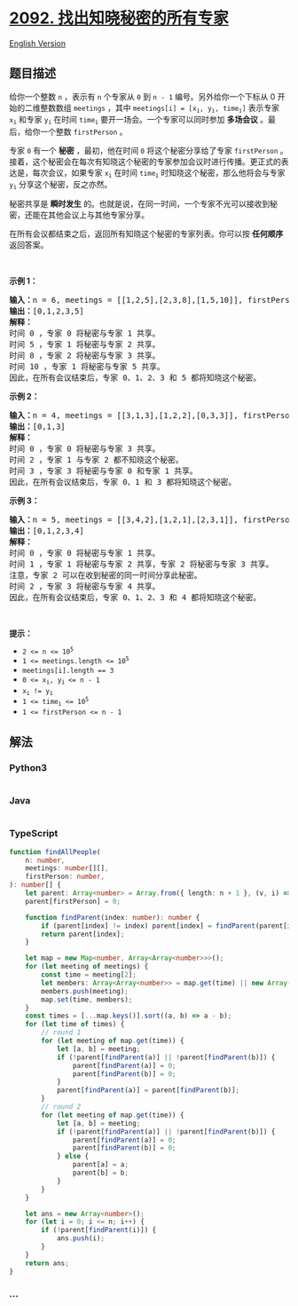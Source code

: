 # [2092. 找出知晓秘密的所有专家](https://leetcode-cn.com/problems/find-all-people-with-secret)

[English Version](/solution/2000-2099/2092.Find%20All%20People%20With%20Secret/README_EN.md)

## 题目描述

<!-- 这里写题目描述 -->

<p>给你一个整数 <code>n</code> ，表示有 <code>n</code> 个专家从 <code>0</code> 到 <code>n - 1</code> 编号。另外给你一个下标从 0 开始的二维整数数组 <code>meetings</code> ，其中 <code>meetings[i] = [x<sub>i</sub>, y<sub>i</sub>, time<sub>i</sub>]</code> 表示专家 <code>x<sub>i</sub></code> 和专家 <code>y<sub>i</sub></code> 在时间 <code>time<sub>i</sub></code> 要开一场会。一个专家可以同时参加 <strong>多场会议</strong> 。最后，给你一个整数 <code>firstPerson</code> 。</p>

<p>专家 <code>0</code> 有一个 <strong>秘密</strong> ，最初，他在时间&nbsp;<code>0</code> 将这个秘密分享给了专家 <code>firstPerson</code> 。接着，这个秘密会在每次有知晓这个秘密的专家参加会议时进行传播。更正式的表达是，每次会议，如果专家 <code>x<sub>i</sub></code> 在时间 <code>time<sub>i</sub></code> 时知晓这个秘密，那么他将会与专家 <code>y<sub>i</sub></code> 分享这个秘密，反之亦然。</p>

<p>秘密共享是 <strong>瞬时发生</strong> 的。也就是说，在同一时间，一个专家不光可以接收到秘密，还能在其他会议上与其他专家分享。</p>

<p>在所有会议都结束之后，返回所有知晓这个秘密的专家列表。你可以按 <strong>任何顺序</strong> 返回答案。</p>

<p>&nbsp;</p>

<p><strong>示例 1：</strong></p>

<pre>
<strong>输入：</strong>n = 6, meetings = [[1,2,5],[2,3,8],[1,5,10]], firstPerson = 1
<strong>输出：</strong>[0,1,2,3,5]
<strong>解释：
</strong>时间 0 ，专家 0 将秘密与专家 1 共享。
时间 5 ，专家 1 将秘密与专家 2 共享。
时间 8 ，专家 2 将秘密与专家 3 共享。
时间 10 ，专家 1 将秘密与专家 5 共享。
因此，在所有会议结束后，专家 0、1、2、3 和 5 都将知晓这个秘密。
</pre>

<p><strong>示例 2：</strong></p>

<pre>
<strong>输入：</strong>n = 4, meetings = [[3,1,3],[1,2,2],[0,3,3]], firstPerson = 3
<strong>输出：</strong>[0,1,3]
<strong>解释：</strong>
时间 0 ，专家 0 将秘密与专家 3 共享。
时间 2 ，专家 1 与专家 2 都不知晓这个秘密。
时间 3 ，专家 3 将秘密与专家 0 和专家 1 共享。
因此，在所有会议结束后，专家 0、1 和 3 都将知晓这个秘密。
</pre>

<p><strong>示例 3：</strong></p>

<pre>
<strong>输入：</strong>n = 5, meetings = [[3,4,2],[1,2,1],[2,3,1]], firstPerson = 1
<strong>输出：</strong>[0,1,2,3,4]
<strong>解释：</strong>
时间 0 ，专家 0 将秘密与专家 1 共享。
时间 1 ，专家 1 将秘密与专家 2 共享，专家 2 将秘密与专家 3 共享。
注意，专家 2 可以在收到秘密的同一时间分享此秘密。
时间 2 ，专家 3 将秘密与专家 4 共享。
因此，在所有会议结束后，专家 0、1、2、3 和 4 都将知晓这个秘密。</pre>

<p>&nbsp;</p>

<p><strong>提示：</strong></p>

<ul>
	<li><code>2 &lt;= n &lt;= 10<sup>5</sup></code></li>
	<li><code>1 &lt;= meetings.length &lt;= 10<sup>5</sup></code></li>
	<li><code>meetings[i].length == 3</code></li>
	<li><code>0 &lt;= x<sub>i</sub>, y<sub>i </sub>&lt;= n - 1</code></li>
	<li><code>x<sub>i</sub> != y<sub>i</sub></code></li>
	<li><code>1 &lt;= time<sub>i</sub> &lt;= 10<sup>5</sup></code></li>
	<li><code>1 &lt;= firstPerson &lt;= n - 1</code></li>
</ul>

## 解法

<!-- 这里可写通用的实现逻辑 -->

<!-- tabs:start -->

### **Python3**

<!-- 这里可写当前语言的特殊实现逻辑 -->

```python

```

### **Java**

<!-- 这里可写当前语言的特殊实现逻辑 -->

```java

```

### **TypeScript**

```ts
function findAllPeople(
    n: number,
    meetings: number[][],
    firstPerson: number,
): number[] {
    let parent: Array<number> = Array.from({ length: n + 1 }, (v, i) => i);
    parent[firstPerson] = 0;

    function findParent(index: number): number {
        if (parent[index] != index) parent[index] = findParent(parent[index]);
        return parent[index];
    }

    let map = new Map<number, Array<Array<number>>>();
    for (let meeting of meetings) {
        const time = meeting[2];
        let members: Array<Array<number>> = map.get(time) || new Array();
        members.push(meeting);
        map.set(time, members);
    }
    const times = [...map.keys()].sort((a, b) => a - b);
    for (let time of times) {
        // round 1
        for (let meeting of map.get(time)) {
            let [a, b] = meeting;
            if (!parent[findParent(a)] || !parent[findParent(b)]) {
                parent[findParent(a)] = 0;
                parent[findParent(b)] = 0;
            }
            parent[findParent(a)] = parent[findParent(b)];
        }
        // round 2
        for (let meeting of map.get(time)) {
            let [a, b] = meeting;
            if (!parent[findParent(a)] || !parent[findParent(b)]) {
                parent[findParent(a)] = 0;
                parent[findParent(b)] = 0;
            } else {
                parent[a] = a;
                parent[b] = b;
            }
        }
    }

    let ans = new Array<number>();
    for (let i = 0; i <= n; i++) {
        if (!parent[findParent(i)]) {
            ans.push(i);
        }
    }
    return ans;
}
```

### **...**

```

```

<!-- tabs:end -->
